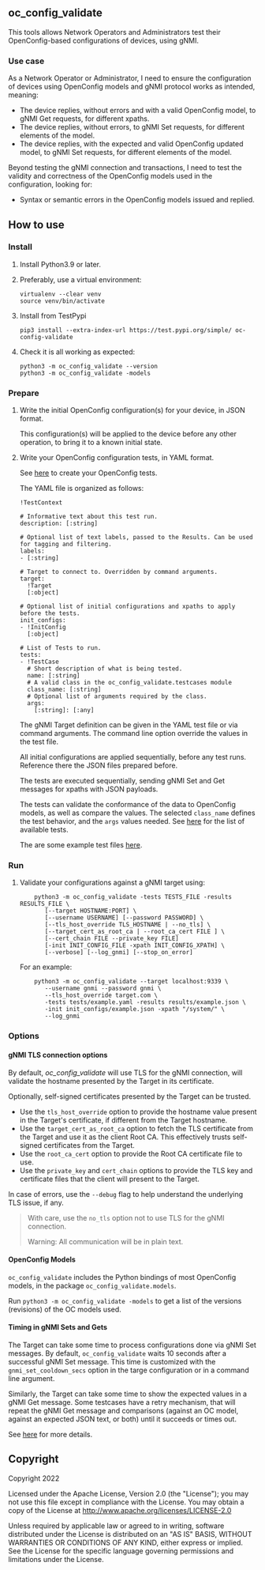 ## oc_config_validate

This tools allows Network Operators and Administrators test their OpenConfig-based
configurations of devices, using gNMI.

### Use case

As a Network Operator or Administrator, I need to ensure the configuration of
devices using OpenConfig models and gNMI protocol works as intended, meaning:

 *  The device replies, without errors and with a valid OpenConfig model,
    to gNMI Get requests, for different xpaths.
 *  The device replies, without errors, to gNMI Set requests, for different
    elements of the model.
 *  The device replies, with the expected and valid OpenConfig updated model,
    to gNMI Set requests, for different elements of the model.

Beyond testing the gNMI connection and transactions, I need to test the
validity and correctness of the OpenConfig models used in the configuration,
looking for:

 *  Syntax or semantic errors in the OpenConfig models issued and replied.

## How to use

### Install

1. Install Python3.9 or later.

1. Preferably, use a virtual environment:

    ```
    virtualenv --clear venv
    source venv/bin/activate
    ```

1. Install from TestPypi

    ```
    pip3 install --extra-index-url https://test.pypi.org/simple/ oc-config-validate
    ```

1. Check it is all working as expected:

    ```
    python3 -m oc_config_validate --version
    python3 -m oc_config_validate -models
    ```

### Prepare

 1. Write the initial OpenConfig configuration(s) for your device, in JSON format.

    This configuration(s) will be applied to the device before any other operation,
    to bring it to a known initial state.

 1. Write your OpenConfig configuration tests, in YAML format.

    See [here](https://github.com/google/gnxi/blob/master/oc_config_validate/docs/tests.md) to create your OpenConfig tests.

    The YAML file is organized as follows:

    ```
    !TestContext

    # Informative text about this test run.
    description: [:string]

    # Optional list of text labels, passed to the Results. Can be used for tagging and filtering.
    labels:
    - [:string]

    # Target to connect to. Overridden by command arguments.
    target:
      !Target
      [:object]

    # Optional list of initial configurations and xpaths to apply before the tests.
    init_configs:
    - !InitConfig
      [:object]

    # List of Tests to run.
    tests:
    - !TestCase
      # Short description of what is being tested.
      name: [:string]
      # A valid class in the oc_config_validate.testcases module
      class_name: [:string]
      # Optional list of arguments required by the class.
      args:
        [:string]: [:any]

    ```

    The gNMI Target definition can be given in the YAML test file or via command arguments. The command line option override the values in the test file.

    All initial configurations are applied sequentially, before any test runs. Reference there the JSON files prepared before.

    The tests are executed sequentially, sending gNMI Set and Get messages for xpaths with JSON payloads.

    The tests can validate the conformance of the data to OpenConfig models, as well as compare the values.
    The selected `class_name` defines the test behavior, and the `args` values needed. See [here](https://github.com/google/gnxi/blob/master/oc_config_validate/docs/testclasses.md) for the list of available tests.

    The are some example test files [here](https://github.com/google/gnxi/tree/master/oc_config_validate/tests).

### Run

 1. Validate your configurations against a gNMI target using:

    ```
        python3 -m oc_config_validate -tests TESTS_FILE -results RESULTS_FILE \
           [--target HOSTNAME:PORT] \
           [--username USERNAME] [--password PASSWORD] \
           [--tls_host_override TLS_HOSTNAME | --no_tls] \
           [--target_cert_as_root_ca | --root_ca_cert FILE ] \
           [--cert_chain FILE --private_key FILE]
           [-init INIT_CONFIG_FILE -xpath INIT_CONFIG_XPATH] \
           [--verbose] [--log_gnmi] [--stop_on_error]
    ```

    For an example:

    ```
        python3 -m oc_config_validate --target localhost:9339 \
           --username gnmi --password gnmi \
           --tls_host_override target.com \
           -tests tests/example.yaml -results results/example.json \
           -init init_configs/example.json -xpath "/system/" \
           --log_gnmi
    ```

### Options

#### gNMI TLS connection options

By default, *oc_config_validate* will use TLS for the gNMI connection, will
validate the hostname presented by the Target in its certificate.

Optionally, self-signed certificates presented by the Target can be trusted.

 *  Use the `tls_host_override` option to provide the hostname value present
    in the Target's certificate, if different from the Target hostname.
 *  Use the `target_cert_as_root_ca` option to fetch the TLS certificate from
    the Target and use it as the client Root CA. This effectively trusts
    self-signed certificates from the Target.
 *  Use the `root_ca_cert` option to provide the Root CA certificate file to use.
 *  Use the `private_key` and `cert_chain` options to provide the TLS key and certificate
    files that the client will present to the Target.

In case of errors, use the `--debug` flag to help understand the underlying TLS issue, if any.

 > With care, use the `no_tls` option not to use TLS for the gNMI connection.
 >
 > Warning: All communication will be in plain text.

#### OpenConfig Models

`oc_config_validate` includes the Python bindings of most OpenConfig models, in the package `oc_config_validate.models`.

Run `python3 -m oc_config_validate -models` to get a list of the versions (revisions) of the OC models used.

#### Timing in gNMI Sets and Gets

The Target can take some time to process configurations done via gNMI Set messages. By default, `oc_config_validate` waits 10 seconds after a successful gNMI Set message.
This time is customized with the `gnmi_set_cooldown_secs` option in the targe configuration or in a command line argument.

Similarly, the Target can take some time to show the expected values in a gNMI Get message.
Some testcases have a retry mechanism, that will repeat the gNMI Get message and comparisons (against an OC model, against an expected JSON text, or both) until it succeeds or times out.

See [here](https://github.com/google/gnxi/blob/master/oc_config_validate/docs/testclasses.md) for more details.

## Copyright

Copyright 2022

Licensed under the Apache License, Version 2.0 (the "License");
you may not use this file except in compliance with the License.
You may obtain a copy of the License at http://www.apache.org/licenses/LICENSE-2.0

Unless required by applicable law or agreed to in writing, software
distributed under the License is distributed on an "AS IS" BASIS,
WITHOUT WARRANTIES OR CONDITIONS OF ANY KIND, either express or implied.
See the License for the specific language governing permissions and
limitations under the License.

